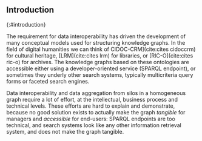 ## Introduction
{:#introduction}

The requirement for data interoperability has driven the development of many conceptual models used for structuring knowledge graphs. In the field of digital humanities we can think of CIDOC-CRM](cite:cites cidoccrm) for cultural heritage, [LRM](cite:cites lrm) for libraries, or [RIC-O](cite:cites ric-o) for archives. The knowledge graphs based on these ontologies are accessible either using a developer-oriented service (SPARQL endpoint), or sometimes they underly other search systems, typically multicriteria query forms or faceted search engines.

Data interoperability and data aggregation from silos in a homogeneous graph require a lot of effort, at the intellectual, business process and technical levels. These efforts are hard to explain and demonstrate, because no good solution exists to actually make the graph *tangible* for managers and *accessible* for end-users: SPARQL endpoints are too technical, and search systems look like any other information retrieval system, and does not make the graph tangible.

